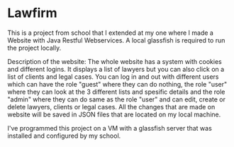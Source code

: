 # Lawfirm

This is a project from school that I extended at my one where I made a Website with Java Restful Webservices. 
A local glassfish is required to run the project locally. 

Description of the website:
The whole website has a system with cookies and different logins. 
It displays a list of lawyers but you can also click on a list of clients and legal cases. 
You can log in and out with different users which can have the role "guest" where they can do nothing, the role "user" where they can look at the 3 different lists and spesific details and the role "admin" where they can do same as the role "user" and can edit, create or delete lawyers, clients or legal cases. 
All the changes that are made on website will be saved in JSON files that are located on my local machine. 

I've programmed this project on a VM with a glassfish server that was installed and configured by my school. 
